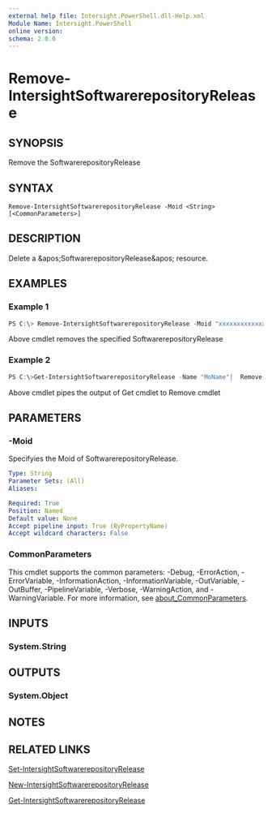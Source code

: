 ```yaml
---
external help file: Intersight.PowerShell.dll-Help.xml
Module Name: Intersight.PowerShell
online version:
schema: 2.0.0
---
```


# Remove-IntersightSoftwarerepositoryRelease

## SYNOPSIS
Remove the SoftwarerepositoryRelease

## SYNTAX

```
Remove-IntersightSoftwarerepositoryRelease -Moid <String> [<CommonParameters>]
```

## DESCRIPTION
Delete a &amp;apos;SoftwarerepositoryRelease&amp;apos; resource.

## EXAMPLES

### Example 1
```powershell
PS C:\> Remove-IntersightSoftwarerepositoryRelease -Moid "xxxxxxxxxxxxxxxxxxxxxxxxxxx"
```
Above cmdlet removes the specified SoftwarerepositoryRelease 

### Example 2
```powershell
PS C:\>Get-IntersightSoftwarerepositoryRelease -Name "MoName"|  Remove-IntersightSoftwarerepositoryRelease
```
Above cmdlet pipes the output of Get cmdlet to Remove cmdlet

## PARAMETERS

### -Moid
Specifyies the Moid of SoftwarerepositoryRelease.

```yaml
Type: String
Parameter Sets: (All)
Aliases:

Required: True
Position: Named
Default value: None
Accept pipeline input: True (ByPropertyName)
Accept wildcard characters: False
```

### CommonParameters
This cmdlet supports the common parameters: -Debug, -ErrorAction, -ErrorVariable, -InformationAction, -InformationVariable, -OutVariable, -OutBuffer, -PipelineVariable, -Verbose, -WarningAction, and -WarningVariable. For more information, see [about_CommonParameters](http://go.microsoft.com/fwlink/?LinkID=113216).

## INPUTS

### System.String

## OUTPUTS

### System.Object
## NOTES

## RELATED LINKS

[Set-IntersightSoftwarerepositoryRelease](./Set-IntersightSoftwarerepositoryRelease.md)

[New-IntersightSoftwarerepositoryRelease](./New-IntersightSoftwarerepositoryRelease.md)

[Get-IntersightSoftwarerepositoryRelease](./Get-IntersightSoftwarerepositoryRelease.md)

